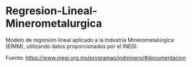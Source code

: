 # Regresion-Lineal-Minerometalurgica
Modelo de regresión lineal aplicado a la Industria Minerometalúrgica (EIMM), utilizando datos proporcionados por el INEGI.

Fuente: https://www.inegi.org.mx/programas/indminero/#documentacion
